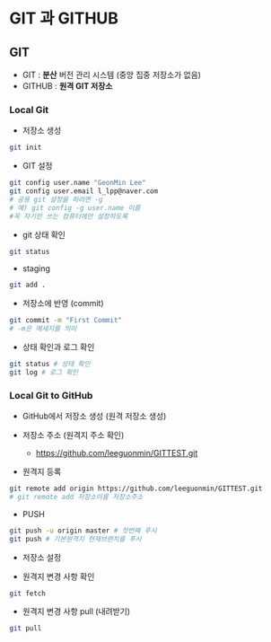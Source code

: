 # GIT 과 GITHUB
## GIT

- GIT : **분산** 버전 관리 시스템 (중앙 집중 저장소가 없음)
- GITHUB : **원격 GIT 저장소**


### Local Git 

- 저장소 생성
```bash
git init
```


- GIT 설정
```bash
git config user.name "GeonMin Lee"
git config user.email l_lpp@naver.com
# 공용 git 설정을 하려면 -g
# 예) git config -g user.name 이름
#꼭 자기만 쓰는 컴퓨터에만 설정하도록
```

- git 상태 확인
```bash
git status
```

- staging 
```bash
git add .
```

- 저장소에 반영 (commit)
```bash
git commit -m "First Commit"
# -m은 메세지를 의미 
```

- 상태 확인과 로그 확인
```bash
git status # 상태 확인
git log # 로그 확인 
```

### Local Git to GitHub
- GitHub에서 저장소 생성 (원격 저장소 생성)
- 저장소 주소 (원격지 주소 확인)
    - https://github.com/leeguonmin/GITTEST.git


- 원격지 등록
```bash
git remote add origin https://github.com/leeguonmin/GITTEST.git
# git remote add 저장소이름 저장소주소
```

- PUSH
```bash
git push -u origin master # 첫번째 푸시
git push # 기본원격지 현재브랜치를 푸시
```


- 저장소 설정 



- 원격지 변경 사항 확인 
```bash
git fetch
```

- 원격지 변경 사항 pull (내려받기)
```bash
git pull
```





